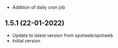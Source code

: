 - Addition of daily cron job

## 1.5.1 (22-01-2022)
- Update to latest version from spotweb/spotweb
- Initial version

